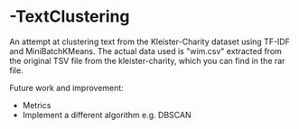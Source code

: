 # -TextClustering
An attempt at clustering text from the Kleister-Charity dataset using TF-IDF and MiniBatchKMeans.
The actual data used is "wim.csv" extracted from the original TSV file from the kleister-charity, which you can find in the rar file.

Future work and improvement:
- Metrics
- Implement a different algorithm e.g. DBSCAN

